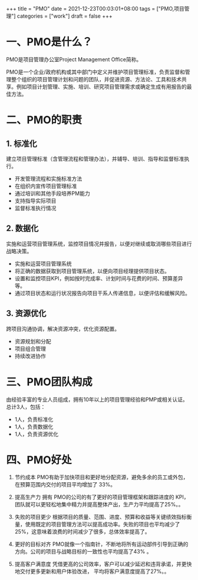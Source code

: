 +++
title = "PMO"
date = 2021-12-23T00:03:01+08:00
tags = ["PMO,项目管理"]
categories = ["work"]
draft = false
+++
# 一、PMO是什么？
PMO是项目管理办公室Project Management Office简称。

PMO是一个企业/政府机构或其中部门中定义并维护项目管理标准，负责监督和管理整个组织的项目管理计划和问题的团队，并促进资源、方法论、工具和技术共享。例如项目计划管理、实施、培训、研究项目管理需求或确定生成有用报告的最佳方法。

# 二、PMO的职责
## 1. 标准化
建立项目管理标准（含管理流程和管理办法），并辅导、培训、指导和监督标准执行。
- 开发管理流程和实施标准方法
- 在组织内宣传项目管理标准
- 通过培训和其他手段培养PM能力
- 支持指导实际项目
- 监督标准执行情况

## 2. 数据化
实施和运营项目管理系统，监控项目情况并报告，以便对继续或取消哪些项目进行战略决策。
- 实施和运营项目管理系统
- 将正确的数据获取到项目管理系统，以便向项目经理提供项目状态。
- 设置和监控项目KPI，例如按时完成率、计划时间与花费的时间、预算差异等。
- 通过项目状态和运行状况报告向项目干系人传递信息，以便评估和缓解风险。

## 3. 资源优化
跨项目沟通协调，解决资源冲突，优化资源配置。
- 资源规划和分配
- 项目组合管理
- 持续改进协作

# 三、PMO团队构成
由经验丰富的专业人员组成，拥有10年以上的项目管理经验和PMP或相关认证。
总计3人，包括：
- 1人，负责标准化
- 1人，负责数据化
- 1人，负责资源优化

# 四、PMO好处
1. 节约成本
PMO有助于加快项目和更好地分配资源，避免多余的员工或外包，在预算范围内交付的项目平均增加了 33%。

2. 提高生产力
拥有 PMO的公司的有了更好的项目管理框架和跟踪进度的 KPI，团队就可以更轻松地集中精力并提高整体产出，生产力平均提高了25%。。

3. 失败的项目更少
根据项目的质量、范围、进度、预算和收益等关键绩效指标衡量，使用既定的项目管理方法可以提高成功率。失败的项目也平均减少了25%，这意味着浪费的时间减少了很多，总体效率提高了。

4. 更好的目标对齐
PMO就像一个指南针，不断地将所有运动部件引导到正确的方向。公司的项目与战略目标的一致性也平均提高了43% 。

5. 提高客户满意度
凭借更高的公司效率，客户可以减少延迟和违背承诺，并更快地交付更多更新和用户体验改进， 平均将客户满意度提高了27%。。

